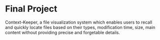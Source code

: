 # Final Project
Context-Keeper, a file visualization system which enables users to recall and quickly locate files based on their types, modification time, size, main content without providing precise and forgetable details.
